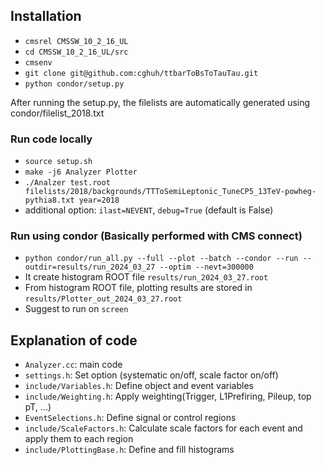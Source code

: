 ## Installation
- ```cmsrel CMSSW_10_2_16_UL```
- ```cd CMSSW_10_2_16_UL/src```
- ```cmsenv```
- ```git clone git@github.com:cghuh/ttbarToBsToTauTau.git```
- ```python condor/setup.py```

After running the setup.py, the filelists are automatically generated using condor/filelist_2018.txt

### Run code locally
- ```source setup.sh```
- ```make -j6 Analyzer Plotter```
- ```./Analzer test.root filelists/2018/backgrounds/TTToSemiLeptonic_TuneCP5_13TeV-powheg-pythia8.txt year=2018```
- additional option: ```ilast=NEVENT```, ```debug=True``` (default is False)


### Run using condor (Basically performed with CMS connect)
- ```python condor/run_all.py --full --plot --batch --condor --run --outdir=results/run_2024_03_27 --optim --nevt=300000```
- It create histogram ROOT file ```results/run_2024_03_27.root```
- From histogram ROOT file, plotting results are stored in ```results/Plotter_out_2024_03_27.root```
- Suggest to run on ```screen```


## Explanation of code
- ```Analyzer.cc```: main code
- ```settings.h```: Set option (systematic on/off, scale factor on/off)
- ```include/Variables.h```: Define object and event variables
- ```include/Weighting.h```: Apply weighting(Trigger, L1Prefiring, Pileup, top pT, ...)
- ```EventSelections.h```: Define signal or control regions
- ```include/ScaleFactors.h```: Calculate scale factors for each event and apply them to each region
- ```include/PlottingBase.h```: Define and fill histograms
